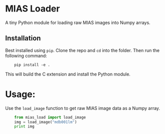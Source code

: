 # MIAS Loader
A tiny Python module for loading raw MIAS images into Numpy arrays.

## Installation

Best installed using ```pip```. Clone the repo and ```cd``` into the folder. Then run the following command:

```
    pip install -e .
```

This will build the C extension and install the Python module.

# Usage:

Use the ```load_image``` function to get raw MIAS image data as a Numpy array.

```python
    from mias_load import load_image
    img = load_image("mdb001lm")
    print img
```
